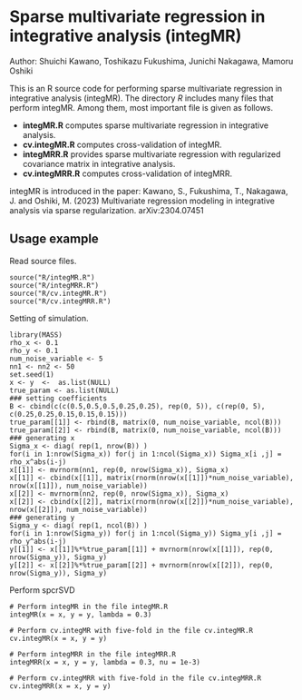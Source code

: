 # Sparse multivariate regression in integrative analysis (integMR)
Author: Shuichi Kawano, Toshikazu Fukushima, Junichi Nakagawa, Mamoru Oshiki

This is an R source code for performing sparse multivariate regression in integrative analysis (integMR). The directory *R* includes many files that perform integMR. Among them, most important file is given as follows.
- **integMR.R** computes sparse multivariate regression in integrative analysis.
- **cv.integMR.R** computes cross-validation of integMR. 
- **integMRR.R** provides sparse multivariate regression with regularized covariance matrix in integrative analysis.
- **cv.integMRR.R** computes cross-validation of integMRR.
  
integMR is introduced in the paper:
Kawano, S., Fukushima, T., Nakagawa, J. and Oshiki, M. (2023) Multivariate regression modeling in integrative analysis via sparse regularization. arXiv:2304.07451

## Usage example
Read source files.
```
source("R/integMR.R")
source("R/integMRR.R")
source("R/cv.integMR.R")
source("R/cv.integMRR.R")
```

Setting of simulation.
```
library(MASS)
rho_x <- 0.1
rho_y <- 0.1
num_noise_variable <- 5
nn1 <- nn2 <- 50
set.seed(1)
x <- y  <-  as.list(NULL)
true_param <- as.list(NULL)
### setting coefficients
B <- cbind(c(c(0.5,0.5,0.5,0.25,0.25), rep(0, 5)), c(rep(0, 5), c(0.25,0.25,0.15,0.15,0.15)))
true_param[[1]] <- rbind(B, matrix(0, num_noise_variable, ncol(B)))
true_param[[2]] <- rbind(B, matrix(0, num_noise_variable, ncol(B)))
### generating x
Sigma_x <- diag( rep(1, nrow(B)) )
for(i in 1:nrow(Sigma_x)) for(j in 1:ncol(Sigma_x)) Sigma_x[i ,j] = rho_x^abs(i-j)
x[[1]] <- mvrnorm(nn1, rep(0, nrow(Sigma_x)), Sigma_x)
x[[1]] <- cbind(x[[1]], matrix(rnorm(nrow(x[[1]])*num_noise_variable), nrow(x[[1]]), num_noise_variable))
x[[2]] <- mvrnorm(nn2, rep(0, nrow(Sigma_x)), Sigma_x)
x[[2]] <- cbind(x[[2]], matrix(rnorm(nrow(x[[2]])*num_noise_variable), nrow(x[[2]]), num_noise_variable))
### generating y
Sigma_y <- diag( rep(1, ncol(B)) )
for(i in 1:nrow(Sigma_y)) for(j in 1:ncol(Sigma_y)) Sigma_y[i ,j] = rho_y^abs(i-j)
y[[1]] <- x[[1]]%*%true_param[[1]] + mvrnorm(nrow(x[[1]]), rep(0, nrow(Sigma_y)), Sigma_y)
y[[2]] <- x[[2]]%*%true_param[[2]] + mvrnorm(nrow(x[[2]]), rep(0, nrow(Sigma_y)), Sigma_y)
```

Perform spcrSVD
```
# Perform integMR in the file integMR.R
integMR(x = x, y = y, lambda = 0.3)

# Perform cv.integMR with five-fold in the file cv.integMR.R
cv.integMR(x = x, y = y)

# Perform integMRR in the file integMRR.R
integMRR(x = x, y = y, lambda = 0.3, nu = 1e-3)

# Perform cv.integMRR with five-fold in the file cv.integMRR.R
cv.integMRR(x = x, y = y)
```
